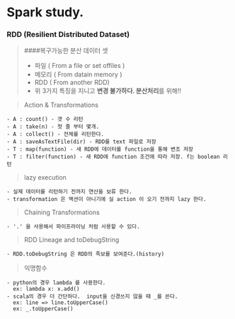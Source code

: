 # Spark study.

### RDD (Resilient Distributed Dataset)

  > ####복구가능한 분산 데이터 셋
  > - 파일   ( From a file or set offiles )
  > - 메모리 ( From datain memory )
  > - RDD   ( From another RDD)
  > - 위 3가지 특징을 지니고 **변경 불가하다. 분산처리**를 위해!!

  > Action & Transformations

    - A : count() - 갯 수 리턴
    - A : take(n) - 첫 줄 부터 몇개.
    - A : collect() - 전체를 리턴한다.
    - A : saveAsTextFile(dir) - RDD를 text 파일로 저장
    - T : map(function) - 새 RDD에 데이터를 function을 통해 변조 저장
    - T : filter(function) - 새 RDD에 function 조건에 따라 저장. f는 boolean 리턴

  > lazy execution

    - 실제 데이터를 리턴하기 전까지 연산을 보류 한다.
    - transformation 은 액션이 아니기에 실 action 이 오기 전까지 lazy 한다.

  > Chaining Transformations

    - '.' 을 사용해서 파이프라이닝 처럼 사용할 수 있다.

  > RDD Lineage and toDebugString

    - RDD.toDebugString 은 RDD의 족보를 보여준다.(history)

  > 익명함수
    
    - python의 경우 lambda 를 사용한다. 
      ex: lambda x: x.add()
    - scala의 경우 더 간단하다.  input을 신경쓰지 않을 때 _를 쓴다.
      ex: line => line.toUpperCase()
      ex: _.toUpperCase()

